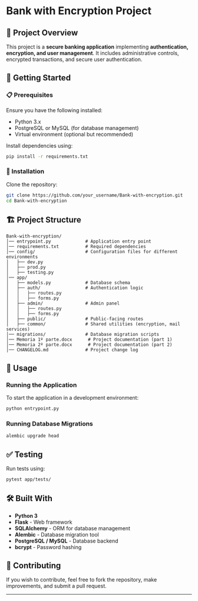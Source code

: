 # Bank with Encryption Project

## 📌 Project Overview
This project is a **secure banking application** implementing **authentication, encryption, and user management**. It includes administrative controls, encrypted transactions, and secure user authentication.

## 🚀 Getting Started

### 📋 Prerequisites
Ensure you have the following installed:
- Python 3.x
- PostgreSQL or MySQL (for database management)
- Virtual environment (optional but recommended)

Install dependencies using:
```sh
pip install -r requirements.txt
```

### 🔧 Installation
Clone the repository:
```sh
git clone https://github.com/your_username/Bank-with-encryption.git
cd Bank-with-encryption
```

## 🏗 Project Structure
```
Bank-with-encryption/
│── entrypoint.py             # Application entry point
│── requirements.txt          # Required dependencies
│── config/                   # Configuration files for different environments
│   ├── dev.py
│   ├── prod.py
│   ├── testing.py
│── app/
│   ├── models.py             # Database schema
│   ├── auth/                 # Authentication logic
│   │   ├── routes.py
│   │   ├── forms.py
│   ├── admin/                # Admin panel
│   │   ├── routes.py
│   │   ├── forms.py
│   ├── public/               # Public-facing routes
│   ├── common/               # Shared utilities (encryption, mail services)
│── migrations/               # Database migration scripts
│── Memoria 1º parte.docx      # Project documentation (part 1)
│── Memoria 2º parte.docx      # Project documentation (part 2)
│── CHANGELOG.md              # Project change log
```

## 🎯 Usage

### Running the Application
To start the application in a development environment:
```sh
python entrypoint.py
```

### Running Database Migrations
```sh
alembic upgrade head
```

## ✅ Testing
Run tests using:
```sh
pytest app/tests/
```

## 🛠 Built With
- **Python 3**
- **Flask** - Web framework
- **SQLAlchemy** - ORM for database management
- **Alembic** - Database migration tool
- **PostgreSQL / MySQL** - Database backend
- **bcrypt** - Password hashing

## 🤝 Contributing
If you wish to contribute, feel free to fork the repository, make improvements, and submit a pull request.

---

